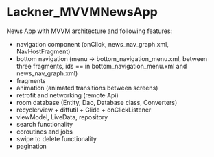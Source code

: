 # Lackner_MVVMNewsApp

News App with MVVM architecture and following features:
- navigation component (onClick, news_nav_graph.xml, NavHostFragment)
- bottom navigation (menu -> bottom_navigation_menu.xml, between three fragments, ids == in          bottom_navigation_menu.xml and news_nav_graph.xml)
- fragments
- animation (animated transitions between screens)
- retrofit and networking (remote Api)
- room database (Entity, Dao, Database class, Converters)
- recyclerview + diffutil + Glide + onClickListener
- viewModel, LiveData, repository
- search functionality
- coroutines and jobs
- swipe to delete functionality
- pagination
